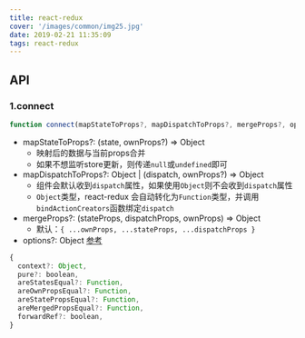 ```yaml
---
title: react-redux
cover: '/images/common/img25.jpg'
date: 2019-02-21 11:35:09
tags: react-redux
---
```


## API

### 1.connect

```js
function connect(mapStateToProps?, mapDispatchToProps?, mergeProps?, options?)
```

- mapStateToProps?: (state, ownProps?) => Object
  - 映射后的数据与当前props合并
  - 如果不想监听store更新，则传递`null`或`undefined`即可
- mapDispatchToProps?: Object | (dispatch, ownProps?) => Object
  - 组件会默认收到`dispatch`属性，如果使用`Object`则不会收到`dispatch`属性
  - `Object`类型，react-redux 会自动转化为`Function`类型，并调用`bindActionCreators`函数绑定`dispatch`
- mergeProps?: (stateProps, dispatchProps, ownProps) => Object
  - 默认：`{ ...ownProps, ...stateProps, ...dispatchProps }`
- options?: Object [参考](https://react-redux.js.org/api/connect)
```js
{
  context?: Object,
  pure?: boolean,
  areStatesEqual?: Function,
  areOwnPropsEqual?: Function,
  areStatePropsEqual?: Function,
  areMergedPropsEqual?: Function,
  forwardRef?: boolean,
}
```

